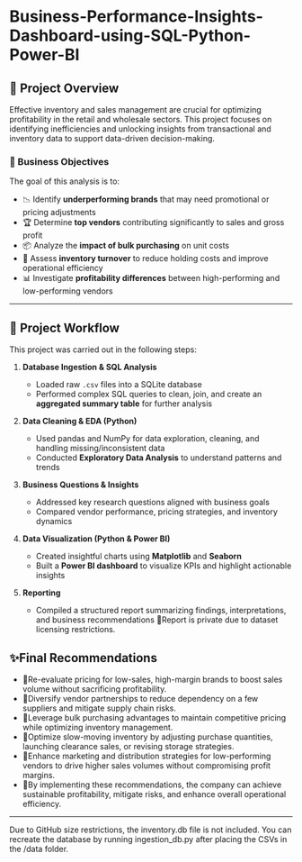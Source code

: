 # Business-Performance-Insights-Dashboard-using-SQL-Python-Power-BI

## 📘 Project Overview

Effective inventory and sales management are crucial for optimizing profitability in the retail and wholesale sectors. This project focuses on identifying inefficiencies and unlocking insights from transactional and inventory data to support data-driven decision-making.

### 🧩 Business Objectives

The goal of this analysis is to:

* 📉 Identify **underperforming brands** that may need promotional or pricing adjustments
* 🏆 Determine **top vendors** contributing significantly to sales and gross profit
* 📦 Analyze the **impact of bulk purchasing** on unit costs
* 🔄 Assess **inventory turnover** to reduce holding costs and improve operational efficiency
* 📊 Investigate **profitability differences** between high-performing and low-performing vendors

---

## 🔧 Project Workflow

This project was carried out in the following steps:

1. **Database Ingestion & SQL Analysis**

   * Loaded raw `.csv` files into a SQLite database
   * Performed complex SQL queries to clean, join, and create an **aggregated summary table** for further analysis

2. **Data Cleaning & EDA (Python)**

   * Used pandas and NumPy for data exploration, cleaning, and handling missing/inconsistent data
   * Conducted **Exploratory Data Analysis** to understand patterns and trends

3. **Business Questions & Insights**

   * Addressed key research questions aligned with business goals
   * Compared vendor performance, pricing strategies, and inventory dynamics

4. **Data Visualization (Python & Power BI)**

   * Created insightful charts using **Matplotlib** and **Seaborn**
   * Built a **Power BI dashboard** to visualize KPIs and highlight actionable insights

5. **Reporting**

   * Compiled a structured report summarizing findings, interpretations, and business recommendations
   🔏Report is private due to dataset licensing restrictions.

## ✨Final Recommendations 
* 🔷Re-evaluate pricing for low-sales, high-margin brands to boost sales 
volume without sacrificing profitability. 
* 🔷Diversify vendor partnerships to reduce dependency on a few 
suppliers and mitigate supply chain risks. 
* 🔷Leverage bulk purchasing advantages to maintain competitive pricing 
while optimizing inventory management. 
* 🔷Optimize slow-moving inventory by adjusting purchase quantities, 
launching clearance sales, or revising storage strategies. 
* 🔷Enhance marketing and distribution strategies for low-performing 
vendors to drive higher sales volumes without compromising profit 
margins. 
* 🔷By implementing these recommendations, the company can achieve 
sustainable profitability, mitigate risks, and enhance overall 
operational efficiency.

---





Due to GitHub size restrictions, the inventory.db file is not included. You can recreate the database by running ingestion_db.py after placing the CSVs in the /data folder.
